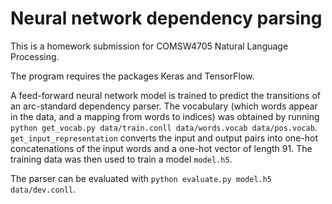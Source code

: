 # Neural network dependency parsing
This is a homework submission for COMSW4705 Natural Language Processing.

The program requires the packages Keras and TensorFlow.

A feed-forward neural network model is trained to predict the transitions of an arc-standard dependency parser. The vocabulary (which words appear in the data, and a mapping from words to indices) was obtained by running `python get_vocab.py data/train.conll data/words.vocab data/pos.vocab`. `get_input_representation` converts the input and output pairs into one-hot concatenations of the input words and a one-hot vector of length 91. The training data was then used to train a model `model.h5`.

The parser can be evaluated with `python evaluate.py model.h5 data/dev.conll`.
